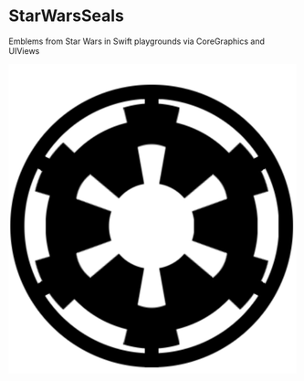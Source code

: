 # StarWarsSeals
Emblems from Star Wars in Swift playgrounds via CoreGraphics and UIViews

![Galactic Empire](empire.png?raw=true "Empire")

